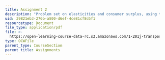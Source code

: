 ```yaml
---
title: Assignment 2
description: "Problem set on elasticities and consumer surplus, using the Logit\_model, and using the four­ step travel\_demand model."
uid: 39821eb3-270b-a800-d6ef-4ce81cf8d5f1
resourcetype: Document
file_type: application/pdf
file: >-
  https://open-learning-course-data-rc.s3.amazonaws.com/1-201j-transportation-systems-analysis-demand-and-economics-fall-2008/39821eb3270ba800d6ef4ce81cf8d5f1_MIT1_201JF08_hw_2.pdf
type: OCWFile
parent_type: CourseSection
parent_title: Assignments
---
```

